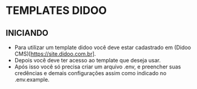 # TEMPLATES DIDOO

## INICIANDO
  - Para utilizar um template didoo você deve estar cadastrado em (Didoo CMS)[https://site.didoo.com.br].
  - Depois você deve ter acesso ao template que deseja usar.
  - Após isso você só precisa criar um arquivo .env, e preencher suas credências e demais configurações assim como indicado no .env.example.